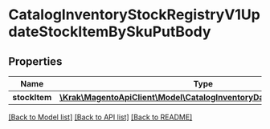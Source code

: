 # CatalogInventoryStockRegistryV1UpdateStockItemBySkuPutBody

## Properties
Name | Type | Description | Notes
------------ | ------------- | ------------- | -------------
**stockItem** | [**\Krak\MagentoApiClient\Model\CatalogInventoryDataStockItemInterface**](CatalogInventoryDataStockItemInterface.md) |  | 

[[Back to Model list]](../README.md#documentation-for-models) [[Back to API list]](../README.md#documentation-for-api-endpoints) [[Back to README]](../README.md)


